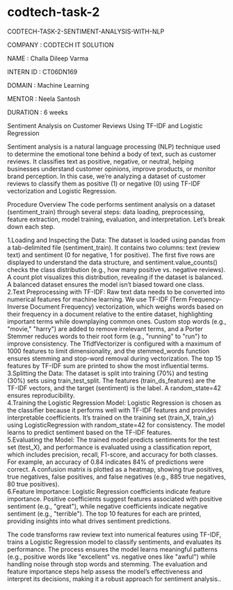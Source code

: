 # codtech-task-2
 CODTECH-TASK-2-SENTIMENT-ANALYSIS-WITH-NLP


COMPANY : CODTECH IT SOLUTION

NAME : Challa Dileep Varma

INTERN ID : CT06DN169

DOMAIN : Machine Learning

MENTOR : Neela Santosh

DURATION : 6 weeks

Sentiment Analysis on Customer Reviews Using TF-IDF and Logistic Regression

Sentiment analysis is a natural language processing (NLP) technique used to determine the emotional tone behind a body of text, such as customer reviews. It classifies text as positive, negative, or neutral, helping businesses understand customer opinions, improve products, or monitor brand perception. In this case, we’re analyzing a dataset of customer reviews to classify them as positive (1) or negative (0) using TF-IDF vectorization and Logistic Regression.

Procedure Overview
The code performs sentiment analysis on a dataset (sentiment_train) through several steps: data loading, preprocessing, feature extraction, model training, evaluation, and interpretation. Let’s break down each step.<br/>

1.Loading and Inspecting the Data: The dataset is loaded using pandas from a tab-delimited file (sentiment_train). It contains two columns: text (review text) and sentiment (0 for negative, 1 for positive). The first five rows are displayed to understand the data structure, and sentiment.value_counts() checks the class distribution (e.g., how many positive vs. negative reviews). A count plot visualizes this distribution, revealing if the dataset is balanced. A balanced dataset ensures the model isn’t biased toward one class.<br/>
2.Text Preprocessing with TF-IDF: Raw text data needs to be converted into numerical features for machine learning. We use TF-IDF (Term Frequency-Inverse Document Frequency) vectorization, which weighs words based on their frequency in a document relative to the entire dataset, highlighting important terms while downplaying common ones. Custom stop words (e.g., "movie," "harry") are added to remove irrelevant terms, and a Porter Stemmer reduces words to their root form (e.g., "running" to "run") to improve consistency. The TfidfVectorizer is configured with a maximum of 1000 features to limit dimensionality, and the stemmed_words function ensures stemming and stop-word removal during vectorization. The top 15 features by TF-IDF sum are printed to show the most influential terms.<br/>
3.Splitting the Data: The dataset is split into training (70%) and testing (30%) sets using train_test_split. The features (train_ds_features) are the TF-IDF vectors, and the target (sentiment) is the label. A random_state=42 ensures reproducibility.<br/>
4.Training the Logistic Regression Model: Logistic Regression is chosen as the classifier because it performs well with TF-IDF features and provides interpretable coefficients. It’s trained on the training set (train_X, train_y) using LogisticRegression with random_state=42 for consistency. The model learns to predict sentiment based on the TF-IDF features.<br/>
5.Evaluating the Model: The trained model predicts sentiments for the test set (test_X), and performance is evaluated using a classification report, which includes precision, recall, F1-score, and accuracy for both classes. For example, an accuracy of 0.84 indicates 84% of predictions were correct. A confusion matrix is plotted as a heatmap, showing true positives, true negatives, false positives, and false negatives (e.g., 885 true negatives, 80 true positives).<br/>
6.Feature Importance: Logistic Regression coefficients indicate feature importance. Positive coefficients suggest features associated with positive sentiment (e.g., "great"), while negative coefficients indicate negative sentiment (e.g., "terrible"). The top 10 features for each are printed, providing insights into what drives sentiment predictions.<br/>

The code transforms raw review text into numerical features using TF-IDF, trains a Logistic Regression model to classify sentiments, and evaluates its performance. The process ensures the model learns meaningful patterns (e.g., positive words like "excellent" vs. negative ones like "awful") while handling noise through stop words and stemming. The evaluation and feature importance steps help assess the model’s effectiveness and interpret its decisions, making it a robust approach for sentiment analysis..<br/>
